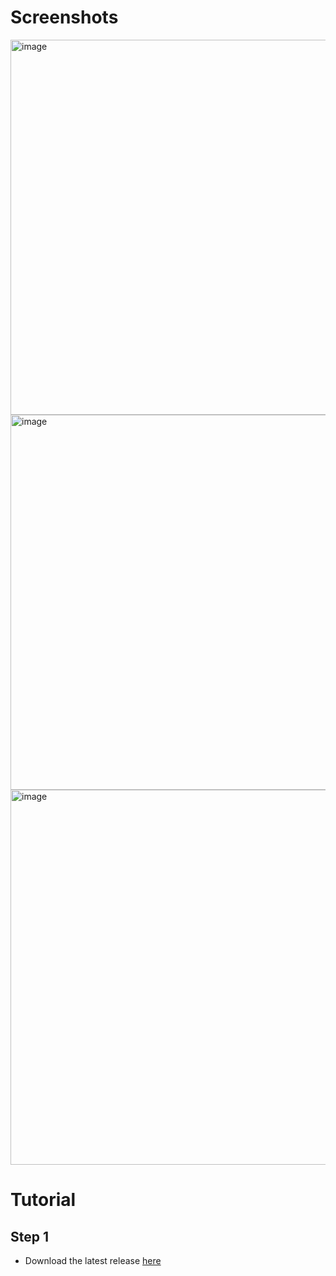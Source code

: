 # Screenshots
<img width="600" alt="image" src="https://github.com/31b4/Leetcode-Premium-Bypass/assets/75566095/7a727cca-bebd-4c5c-b68f-6974816c3729">
<img width="600" alt="image" src="https://github.com/31b4/Leetcode-Premium-Bypass/assets/75566095/82903620-a484-414d-9d59-8b67bc40d0d3">
<img width="600" alt="image" src="https://github.com/31b4/Leetcode-Premium-Bypass/assets/75566095/63933295-0f02-41d8-a717-33ec78ff966d">

# Tutorial

## Step 1
- Download the latest release [here](https://github.com/31b4/Leetcode-Premium-Bypass/releases/latest)

